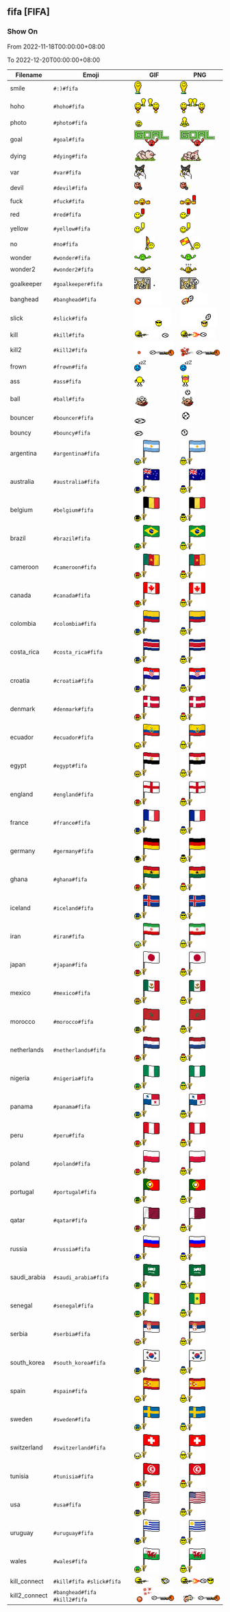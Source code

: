 ## fifa [FIFA]

### Show On
From 2022-11-18T00:00:00+08:00

To 2022-12-20T00:00:00+08:00

| Filename | Emoji | GIF | PNG |
| --- | --- | --- | --- |
| smile | `#:)#fifa` | ![smile](../../assets/android/faces/fifa/smile.gif) | ![smile](../../assets/android/faces_png/fifa/smile.png) |
| hoho | `#hoho#fifa` | ![hoho](../../assets/android/faces/fifa/hoho.gif) | ![hoho](../../assets/android/faces_png/fifa/hoho.png) |
| photo | `#photo#fifa` | ![photo](../../assets/android/faces/fifa/photo.gif) | ![photo](../../assets/android/faces_png/fifa/photo.png) |
| goal | `#goal#fifa` | ![goal](../../assets/android/faces/fifa/goal.gif) | ![goal](../../assets/android/faces_png/fifa/goal.png) |
| dying | `#dying#fifa` | ![dying](../../assets/android/faces/fifa/dying.gif) | ![dying](../../assets/android/faces_png/fifa/dying.png) |
| var | `#var#fifa` | ![var](../../assets/android/faces/fifa/var.gif) | ![var](../../assets/android/faces_png/fifa/var.png) |
| devil | `#devil#fifa` | ![devil](../../assets/android/faces/fifa/devil.gif) | ![devil](../../assets/android/faces_png/fifa/devil.png) |
| fuck | `#fuck#fifa` | ![fuck](../../assets/android/faces/fifa/fuck.gif) | ![fuck](../../assets/android/faces_png/fifa/fuck.png) |
| red | `#red#fifa` | ![red](../../assets/android/faces/fifa/red.gif) | ![red](../../assets/android/faces_png/fifa/red.png) |
| yellow | `#yellow#fifa` | ![yellow](../../assets/android/faces/fifa/yellow.gif) | ![yellow](../../assets/android/faces_png/fifa/yellow.png) |
| no | `#no#fifa` | ![no](../../assets/android/faces/fifa/no.gif) | ![no](../../assets/android/faces_png/fifa/no.png) |
| wonder | `#wonder#fifa` | ![wonder](../../assets/android/faces/fifa/wonder.gif) | ![wonder](../../assets/android/faces_png/fifa/wonder.png) |
| wonder2 | `#wonder2#fifa` | ![wonder2](../../assets/android/faces/fifa/wonder2.gif) | ![wonder2](../../assets/android/faces_png/fifa/wonder2.png) |
| goalkeeper | `#goalkeeper#fifa` | ![goalkeeper](../../assets/android/faces/fifa/goalkeeper.gif) | ![goalkeeper](../../assets/android/faces_png/fifa/goalkeeper.png) |
| banghead | `#banghead#fifa` | ![banghead](../../assets/android/faces/fifa/banghead.gif) | ![banghead](../../assets/android/faces_png/fifa/banghead.png) |
| slick | `#slick#fifa` | ![slick](../../assets/android/faces/fifa/slick.gif) | ![slick](../../assets/android/faces_png/fifa/slick.png) |
| kill | `#kill#fifa` | ![kill](../../assets/android/faces/fifa/kill.gif) | ![kill](../../assets/android/faces_png/fifa/kill.png) |
| kill2 | `#kill2#fifa` | ![kill2](../../assets/android/faces/fifa/kill2.gif) | ![kill2](../../assets/android/faces_png/fifa/kill2.png) |
| frown | `#frown#fifa` | ![frown](../../assets/android/faces/fifa/frown.gif) | ![frown](../../assets/android/faces_png/fifa/frown.png) |
| ass | `#ass#fifa` | ![ass](../../assets/android/faces/fifa/ass.gif) | ![ass](../../assets/android/faces_png/fifa/ass.png) |
| ball | `#ball#fifa` | ![ball](../../assets/android/faces/fifa/ball.gif) | ![ball](../../assets/android/faces_png/fifa/ball.png) |
| bouncer | `#bouncer#fifa` | ![bouncer](../../assets/android/faces/fifa/bouncer.gif) | ![bouncer](../../assets/android/faces_png/fifa/bouncer.png) |
| bouncy | `#bouncy#fifa` | ![bouncy](../../assets/android/faces/fifa/bouncy.gif) | ![bouncy](../../assets/android/faces_png/fifa/bouncy.png) |
| argentina | `#argentina#fifa` | ![argentina](../../assets/android/faces/fifa/argentina.gif) | ![argentina](../../assets/android/faces_png/fifa/argentina.png) |
| australia | `#australia#fifa` | ![australia](../../assets/android/faces/fifa/australia.gif) | ![australia](../../assets/android/faces_png/fifa/australia.png) |
| belgium | `#belgium#fifa` | ![belgium](../../assets/android/faces/fifa/belgium.gif) | ![belgium](../../assets/android/faces_png/fifa/belgium.png) |
| brazil | `#brazil#fifa` | ![brazil](../../assets/android/faces/fifa/brazil.gif) | ![brazil](../../assets/android/faces_png/fifa/brazil.png) |
| cameroon | `#cameroon#fifa` | ![cameroon](../../assets/android/faces/fifa/cameroon.gif) | ![cameroon](../../assets/android/faces_png/fifa/cameroon.png) |
| canada | `#canada#fifa` | ![canada](../../assets/android/faces/fifa/canada.gif) | ![canada](../../assets/android/faces_png/fifa/canada.png) |
| colombia | `#colombia#fifa` | ![colombia](../../assets/android/faces/fifa/colombia.gif) | ![colombia](../../assets/android/faces_png/fifa/colombia.png) |
| costa_rica | `#costa_rica#fifa` | ![costa_rica](../../assets/android/faces/fifa/costa_rica.gif) | ![costa_rica](../../assets/android/faces_png/fifa/costa_rica.png) |
| croatia | `#croatia#fifa` | ![croatia](../../assets/android/faces/fifa/croatia.gif) | ![croatia](../../assets/android/faces_png/fifa/croatia.png) |
| denmark | `#denmark#fifa` | ![denmark](../../assets/android/faces/fifa/denmark.gif) | ![denmark](../../assets/android/faces_png/fifa/denmark.png) |
| ecuador | `#ecuador#fifa` | ![ecuador](../../assets/android/faces/fifa/ecuador.gif) | ![ecuador](../../assets/android/faces_png/fifa/ecuador.png) |
| egypt | `#egypt#fifa` | ![egypt](../../assets/android/faces/fifa/egypt.gif) | ![egypt](../../assets/android/faces_png/fifa/egypt.png) |
| england | `#england#fifa` | ![england](../../assets/android/faces/fifa/england.gif) | ![england](../../assets/android/faces_png/fifa/england.png) |
| france | `#france#fifa` | ![france](../../assets/android/faces/fifa/france.gif) | ![france](../../assets/android/faces_png/fifa/france.png) |
| germany | `#germany#fifa` | ![germany](../../assets/android/faces/fifa/germany.gif) | ![germany](../../assets/android/faces_png/fifa/germany.png) |
| ghana | `#ghana#fifa` | ![ghana](../../assets/android/faces/fifa/ghana.gif) | ![ghana](../../assets/android/faces_png/fifa/ghana.png) |
| iceland | `#iceland#fifa` | ![iceland](../../assets/android/faces/fifa/iceland.gif) | ![iceland](../../assets/android/faces_png/fifa/iceland.png) |
| iran | `#iran#fifa` | ![iran](../../assets/android/faces/fifa/iran.gif) | ![iran](../../assets/android/faces_png/fifa/iran.png) |
| japan | `#japan#fifa` | ![japan](../../assets/android/faces/fifa/japan.gif) | ![japan](../../assets/android/faces_png/fifa/japan.png) |
| mexico | `#mexico#fifa` | ![mexico](../../assets/android/faces/fifa/mexico.gif) | ![mexico](../../assets/android/faces_png/fifa/mexico.png) |
| morocco | `#morocco#fifa` | ![morocco](../../assets/android/faces/fifa/morocco.gif) | ![morocco](../../assets/android/faces_png/fifa/morocco.png) |
| netherlands | `#netherlands#fifa` | ![netherlands](../../assets/android/faces/fifa/netherlands.gif) | ![netherlands](../../assets/android/faces_png/fifa/netherlands.png) |
| nigeria | `#nigeria#fifa` | ![nigeria](../../assets/android/faces/fifa/nigeria.gif) | ![nigeria](../../assets/android/faces_png/fifa/nigeria.png) |
| panama | `#panama#fifa` | ![panama](../../assets/android/faces/fifa/panama.gif) | ![panama](../../assets/android/faces_png/fifa/panama.png) |
| peru | `#peru#fifa` | ![peru](../../assets/android/faces/fifa/peru.gif) | ![peru](../../assets/android/faces_png/fifa/peru.png) |
| poland | `#poland#fifa` | ![poland](../../assets/android/faces/fifa/poland.gif) | ![poland](../../assets/android/faces_png/fifa/poland.png) |
| portugal | `#portugal#fifa` | ![portugal](../../assets/android/faces/fifa/portugal.gif) | ![portugal](../../assets/android/faces_png/fifa/portugal.png) |
| qatar | `#qatar#fifa` | ![qatar](../../assets/android/faces/fifa/qatar.gif) | ![qatar](../../assets/android/faces_png/fifa/qatar.png) |
| russia | `#russia#fifa` | ![russia](../../assets/android/faces/fifa/russia.gif) | ![russia](../../assets/android/faces_png/fifa/russia.png) |
| saudi_arabia | `#saudi_arabia#fifa` | ![saudi_arabia](../../assets/android/faces/fifa/saudi_arabia.gif) | ![saudi_arabia](../../assets/android/faces_png/fifa/saudi_arabia.png) |
| senegal | `#senegal#fifa` | ![senegal](../../assets/android/faces/fifa/senegal.gif) | ![senegal](../../assets/android/faces_png/fifa/senegal.png) |
| serbia | `#serbia#fifa` | ![serbia](../../assets/android/faces/fifa/serbia.gif) | ![serbia](../../assets/android/faces_png/fifa/serbia.png) |
| south_korea | `#south_korea#fifa` | ![south_korea](../../assets/android/faces/fifa/south_korea.gif) | ![south_korea](../../assets/android/faces_png/fifa/south_korea.png) |
| spain | `#spain#fifa` | ![spain](../../assets/android/faces/fifa/spain.gif) | ![spain](../../assets/android/faces_png/fifa/spain.png) |
| sweden | `#sweden#fifa` | ![sweden](../../assets/android/faces/fifa/sweden.gif) | ![sweden](../../assets/android/faces_png/fifa/sweden.png) |
| switzerland | `#switzerland#fifa` | ![switzerland](../../assets/android/faces/fifa/switzerland.gif) | ![switzerland](../../assets/android/faces_png/fifa/switzerland.png) |
| tunisia | `#tunisia#fifa` | ![tunisia](../../assets/android/faces/fifa/tunisia.gif) | ![tunisia](../../assets/android/faces_png/fifa/tunisia.png) |
| usa | `#usa#fifa` | ![usa](../../assets/android/faces/fifa/usa.gif) | ![usa](../../assets/android/faces_png/fifa/usa.png) |
| uruguay | `#uruguay#fifa` | ![uruguay](../../assets/android/faces/fifa/uruguay.gif) | ![uruguay](../../assets/android/faces_png/fifa/uruguay.png) |
| wales | `#wales#fifa` | ![wales](../../assets/android/faces/fifa/wales.gif) | ![wales](../../assets/android/faces_png/fifa/wales.png) |
| kill_connect | `#kill#fifa #slick#fifa` | ![kill_connect](../../assets/android/faces/fifa/kill_connect.gif) | ![kill_connect](../../assets/android/faces_png/fifa/kill_connect.png) |
| kill2_connect | `#banghead#fifa #kill2#fifa` | ![kill2_connect](../../assets/android/faces/fifa/kill2_connect.gif) | ![kill2_connect](../../assets/android/faces_png/fifa/kill2_connect.png) |

